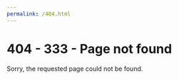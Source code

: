 ```yaml
---
permalink: /404.html
---
```


# 404 - 333 - Page not found

Sorry, the requested page could not be found.

<script>window.location.href = '/cooperate/';</script>
